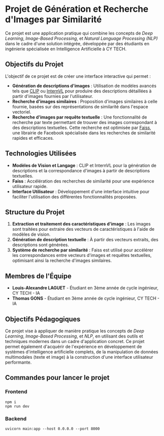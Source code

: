 # Projet de Génération et Recherche d'Images par Similarité

Ce projet est une application pratique qui combine les concepts de *Deep Learning*, *Image-Based Processing*, et *Natural Language Processing (NLP)* dans le cadre d'une solution intégrée, développée par des étudiants en ingénierie spécialisée en Intelligence Artificielle à CY TECH.

## Objectifs du Projet

L'objectif de ce projet est de créer une interface interactive qui permet :

- **Génération de descriptions d'images** : Utilisation de modèles avancés tels que [CLIP](https://github.com/openai/CLIP) ou [InternVL](https://github.com/microsoft/InternImage) pour produire des descriptions détaillées à partir d'images fournies par l'utilisateur.
- **Recherche d'images similaires** : Proposition d'images similaires à celle fournie, basées sur des représentations de similarité dans l'espace vectoriel.
- **Recherche d'images par requête textuelle** : Une fonctionnalité de recherche par texte permettant de trouver des images correspondant à des descriptions textuelles. Cette recherche est optimisée par [Faiss](https://github.com/facebookresearch/faiss), une librairie de Facebook spécialisée dans les recherches de similarité rapides et efficaces.

## Technologies Utilisées

- **Modèles de Vision et Langage** : CLIP et InternVL pour la génération de descriptions et la correspondance d'images à partir de descriptions textuelles.
- **Faiss** : Accélération des recherches de similarité pour une expérience utilisateur rapide.
- **Interface Utilisateur** : Développement d'une interface intuitive pour faciliter l'utilisation des différentes fonctionnalités proposées.

## Structure du Projet

1. **Extraction et traitement des caractéristiques d'image** : Les images sont traitées pour extraire des vecteurs de caractéristiques à l'aide de modèles de vision.
2. **Génération de description textuelle** : À partir des vecteurs extraits, des descriptions sont générées.
3. **Système de recherche par similarité** : Faiss est utilisé pour accélérer les correspondances entre vecteurs d'images et requêtes textuelles, optimisant ainsi la recherche d'images similaires.

## Membres de l'Équipe

- **Louis-Alexandre LAGUET** - Étudiant en 3ème année de cycle ingénieur, CY TECH - IA
- **Thomas GONS** - Étudiant en 3ème année de cycle ingénieur, CY TECH - IA

## Objectifs Pédagogiques

Ce projet vise à appliquer de manière pratique les concepts de *Deep Learning*, *Image-Based Processing*, et *NLP*, en utilisant des outils et techniques modernes dans un cadre d'application concret. Ce projet permet également d'acquérir de l'expérience en développement de systèmes d'intelligence artificielle complets, de la manipulation de données multimodales (texte et image) à la construction d'une interface utilisateur performante.

## Commandes pour lancer le projet

### Frontend
```shell
npm i
npm run dev
```

### Backend
```shell
uvicorn main:app --host 0.0.0.0 --port 8000
```